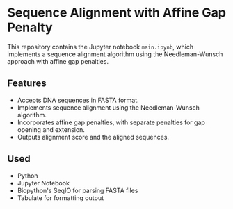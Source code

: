 # Sequence Alignment with Affine Gap Penalty

This repository contains the Jupyter notebook `main.ipynb`, which implements a sequence alignment algorithm using the Needleman-Wunsch approach with affine gap penalties.

## Features

- Accepts DNA sequences in FASTA format.
- Implements sequence alignment using the Needleman-Wunsch algorithm.
- Incorporates affine gap penalties, with separate penalties for gap opening and extension.
- Outputs alignment score and the aligned sequences.

## Used

- Python
- Jupyter Notebook
- Biopython's SeqIO for parsing FASTA files
- Tabulate for formatting output
